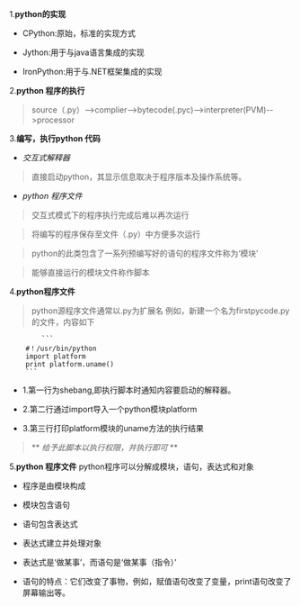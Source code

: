 1.**python的实现**

-	CPython:原始，标准的实现方式

-	Jython:用于与java语言集成的实现

-	IronPython:用于与.NET框架集成的实现

2.**python 程序的执行**

>source（.py）-->complier-->bytecode(.pyc)-->interpreter(PVM)-->processor

3.**编写，执行python 代码**

+ *交互式解释器*

>直接启动python，其显示信息取决于程序版本及操作系统等。

+ *python 程序文件*

>交互式模式下的程序执行完成后难以再次运行

>将编写的程序保存至文件（.py）中方便多次运行

>python的此类包含了一系列预编写好的语句的程序文件称为‘模块’

>能够直接运行的模块文件称作脚本

4.**python程序文件**

>python源程序文件通常以.py为扩展名
 例如，新建一个名为firstpycode.py的文件，内容如下
 
	        ```
		#！/usr/bin/python
		import platform
		print platform.uname()
		```
		
 + 1.第一行为shebang,即执行脚本时通知内容要启动的解释器。
 
 + 2.第二行通过import导入一个python模块platform
 
 + 3.第三行打印platform模块的uname方法的执行结果
 
>** *给予此脚本以执行权限，并执行即可* **
 
5.**python 程序文件**
python程序可以分解成模块，语句，表达式和对象
-  程序是由模块构成

- 模块包含语句

- 语句包含表达式

- 表达式建立并处理对象

- 表达式是‘做某事’，而语句是‘做某事（指令）’

- 语句的特点：它们改变了事物，例如，赋值语句改变了变量，print语句改变了屏幕输出等。